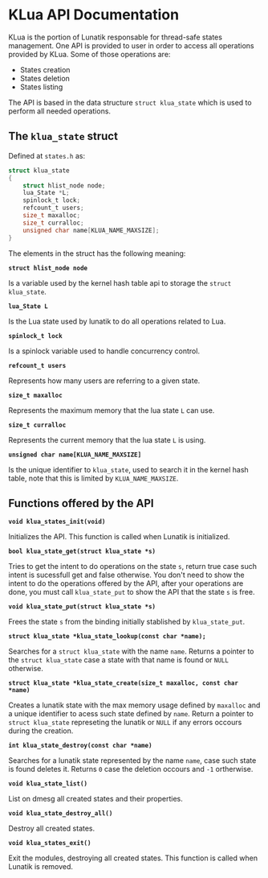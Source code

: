 # KLua API Documentation

KLua is the portion of Lunatik responsable for thread-safe states management. One API is provided to user in order to access all operations provided by KLua. Some of those operations are:

* States creation
* States deletion
* States listing

The API is based in the data structure `struct klua_state` which is used to perform all needed operations.

## The `klua_state` struct

Defined at `states.h` as:

```c
struct klua_state
{
	struct hlist_node node;
	lua_State *L;
	spinlock_t lock;
	refcount_t users;
	size_t maxalloc;
	size_t curralloc;
	unsigned char name[KLUA_NAME_MAXSIZE];
}
```

The elements in the struct has the following meaning:

 **`struct hlist_node node`**

Is a variable used by the kernel hash table api to storage the `struct klua_state`.

**`lua_State L`**

Is the Lua state used by lunatik to do all operations related to Lua.

**`spinlock_t lock`**

Is a spinlock variable used to handle concurrency control.

**`refcount_t users`**

Represents how many users are referring to a given state.

**`size_t maxalloc`**

Represents the maximum memory that the lua state `L` can use.

**`size_t curralloc`**

Represents the current memory that the lua state `L` is using.

**`unsigned char name[KLUA_NAME_MAXSIZE]`**

Is the unique identifier to `klua_state`, used to search it in the kernel hash table, note that this is limited by `KLUA_NAME_MAXSIZE`.

## Functions offered by the API

**`void klua_states_init(void)`**

Initializes the API. This function is called when Lunatik is initialized.

**`bool klua_state_get(struct klua_state *s)`**

Tries to get the intent to do operations on the state `s`, return true case such intent is sucessfull get and false otherwise. You don't need to show the intent to do the operations offered by the API, after your operations are done, you must call `klua_state_put` to show the API that the state `s` is free.

**`void klua_state_put(struct klua_state *s)`**

Frees the state `s` from the binding initially stablished by `klua_state_put`.

**`struct klua_state *klua_state_lookup(const char *name);`**

Searches for a `struct klua_state` with the name `name`. Returns a pointer to the `struct klua_state` case a state with that name is found or `NULL` otherwise.

**`struct klua_state *klua_state_create(size_t maxalloc, const char *name)`**

Creates a lunatik state with the max memory usage defined by `maxalloc` and a unique identifier to acess such state defined by `name`. Return a pointer to `struct klua_state` represeting the lunatik or `NULL` if any errors occours during the creation.

**`int klua_state_destroy(const char *name)`**

Searches for a lunatik state represented by the name `name`, case such state is found deletes it. Returns `0` case the deletion occours and `-1` ortherwise.

**`void klua_state_list()`**

List on dmesg all created states and their properties.

**`void klua_state_destroy_all()`**

Destroy all created states.

**`void klua_states_exit()`**

Exit the modules, destroying all created states. This function is called when Lunatik is removed.
